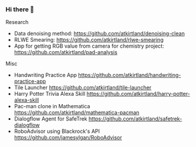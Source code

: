 ### Hi there 👋

Research

- Data denoising method: https://github.com/atkirtland/denoising-clean
- RLWE Smearing: https://github.com/atkirtland/rlwe-smearing
- App for getting RGB value from camera for chemistry project: https://github.com/atkirtland/pad-analysis

Misc

- Handwriting Practice App https://github.com/atkirtland/handwriting-practice-app
- Tile Launcher https://github.com/atkirtland/tile-launcher
- Harry Potter Trivia Alexa Skill https://github.com/atkirtland/harry-potter-alexa-skill
- Pac-man clone in Mathematica https://github.com/atkirtland/mathematica-pacman
- Dialogflow Agent for SafeTrek https://github.com/atkirtland/safetrek-dialogflow
- RoboAdvisor using Blackrock's API https://github.com/jamesylgan/RoboAdvisor

<!--
**atkirtland/atkirtland** is a ✨ _special_ ✨ repository because its `README.md` (this file) appears on your GitHub profile.

Here are some ideas to get you started:

- 🔭 I’m currently working on ...
- 🌱 I’m currently learning ...
- 👯 I’m looking to collaborate on ...
- 🤔 I’m looking for help with ...
- 💬 Ask me about ...
- 📫 How to reach me: ...
- 😄 Pronouns: ...
- ⚡ Fun fact: ...
-->

